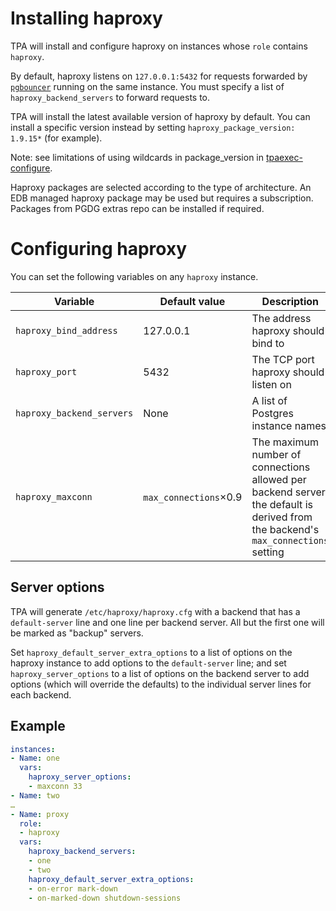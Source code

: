 # Installing haproxy

TPA will install and configure haproxy on instances whose `role`
contains `haproxy`.

By default, haproxy listens on `127.0.0.1:5432` for requests forwarded
by [`pgbouncer`](pgbouncer.md) running on the same instance. You must
specify a list of `haproxy_backend_servers` to forward requests to.

TPA will install the latest available version of haproxy by default.
You can install a specific version instead by setting
`haproxy_package_version: 1.9.15*` (for example).

Note: see limitations of using wildcards in package_version in
[tpaexec-configure](tpaexec-configure.md#known-issue-with-wildcard-use).

Haproxy packages are selected according to the type of architecture.
An EDB managed haproxy package may be used but requires a subscription.
Packages from PGDG extras repo can be installed if required.

# Configuring haproxy

You can set the following variables on any `haproxy` instance.

Variable | Default value | Description
---- | ---- | ----
`haproxy_bind_address` | 127.0.0.1 | The address haproxy should bind to
`haproxy_port` | 5432 | The TCP port haproxy should listen on
`haproxy_backend_servers` | None | A list of Postgres instance names
`haproxy_maxconn` | `max_connections`×0.9 | The maximum number of connections allowed per backend server; the default is derived from the backend's `max_connections` setting

## Server options

TPA will generate `/etc/haproxy/haproxy.cfg` with a backend that has
a `default-server` line and one line per backend server. All but the
first one will be marked as "backup" servers.

Set `haproxy_default_server_extra_options` to a list of options on the
haproxy instance to add options to the `default-server` line; and set
`haproxy_server_options` to a list of options on the backend server to
add options (which will override the defaults) to the individual server
lines for each backend.

## Example

```yaml
instances:
- Name: one
  vars:
    haproxy_server_options:
    - maxconn 33
- Name: two
…
- Name: proxy
  role:
  - haproxy
  vars:
    haproxy_backend_servers:
    - one
    - two
    haproxy_default_server_extra_options:
    - on-error mark-down
    - on-marked-down shutdown-sessions
```
